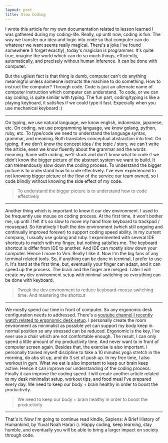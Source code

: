 ```yaml
---
layout: post
title: Slow Coding
---
```


I wrote this article for my own documentation related to lesson learned I was gathered during my coding-life. Really, up until now, coding is fun. The way we transfer our idea and logic into code so that computer can do whatever we want seems really magical. There's a joke I've found somewhere (I forget exactly), today's magician is programmer.<!--break--> It's quite true, imagine the world which can do so much things, efficiently, automatically, and precisely without human inference. It can be done with computer.

But the ugliest fact is that thing is dumb, computer can't do anything meaningful unless someone instructs the machine to do something. How to instruct the computer? Through code. Code is just an alternate name of computer instruction which computer can understand. To code, or we can say coding, is quite similar with typing. The fun part, coding/typing is like a playing keyboard, it satisfies if we could type it fast. Expecially when you use mechanical keyboard :)

<hr />

On typing, we use natural language, we know english, indonesian, japanese, etc. On coding, we use programming language, we know golang, python, ruby, etc. To type/code we need to understand the language syntax, grammar, and meaning. Both translates conceptual abstraction into text. On typing, if we don't know the concept idea / the topic / story, we can't write the article, even we know fluently about the grammar and the words meaning. Same with coding, we'll stuck and don't know what to code if we didn't know the bigger picture of the abstract system we want to build. It can tremendously slow down the coding process. To understand the bigger picture is to understand how to code effectively. I've ever experienced to not knowing bigger picture of the flow of the service our team owned, so I code blindly without knowing the side effect of my code.

> To understand the bigger picture is to understand how to code effectively

<hr />

Another thing which is important to know it our dev environment. I used to be frequently use mouse on coding process. At the first time, it won't bother me, up until I felt it's so slow to move my hand from keyboard to trackpad / mousepad. So iteratively I built the dev environment (which still ongoing and continually improved forever) to support coding speed ability. In my current company, I usually use golang and ruby. I experimented with several IDE shortcuts to match with my finger, but nothing satisfies me. The keyboard shortcut is differ from IDE to another. And IDE can mostly slow down your computer. Hence I move to Vim. Really I like it. Now I'm the big fans of any terminal related tools. So, if anything can be done in terminal, I prefer to use it. It's hard at the first time, but, eventually your finger can adapt, and it can speed up the process. The brain and the finger are merged. Later I will create my dev environment setup with minimal switching so everything can be done with keyboard.

> Tweak the dev environment to reduce keyboard-mouse switching time. And mastering the shortcut

<hr />

We mostly spend our time in front of computer. So any ergonomic desk configuration needs to addressed. There's a [youtube channel I recently watch related to ergonomic desk setup](https://www.youtube.com/watch?v=). I personally create the room environment as minimalist as possible yet can support my body keep in normal position so any stressed can be reduced. Ergonomic is the key, I've ever use a chair which are not comfortable enough. The result, I can only spend a little amount of my productivity time. And never want to in front of computer screen again. Besides that, the exercise is also important. I personally trained myself discipline to take a 10 minutes yoga stretch in the morning, do abs sit up, and do 3 set of push up. In my free time, I also workout in gym. What we eat is also important to keep our brain keep active. Hence it can improve our understanding of the coding process. Finally it can improve the coding speed. I will create another article related to my desk minimalist setup, workout tips, and food meal I've prepared every day. We need to keep our body + brain healthy in order to boost the productivity.

> We need to keep our body + brain healthy in order to boost the productivity

<hr />

That's it. Now I'm going to continue read kindle, Sapiens: A Brief History of Humankind, by Yuval Noah Harari :). Happy coding, keep learning, stay humble, and eventually you will be able to bring a larger impact on society through code.
